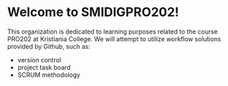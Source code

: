 # Welcome to SMIDIGPRO202!

This organization is dedicated to learning purposes related to the course PRO202 at Kristiania College.
We will attempt to utilize workflow solutions provided by Github, such as:
- version control
- project task board
- SCRUM methodology
